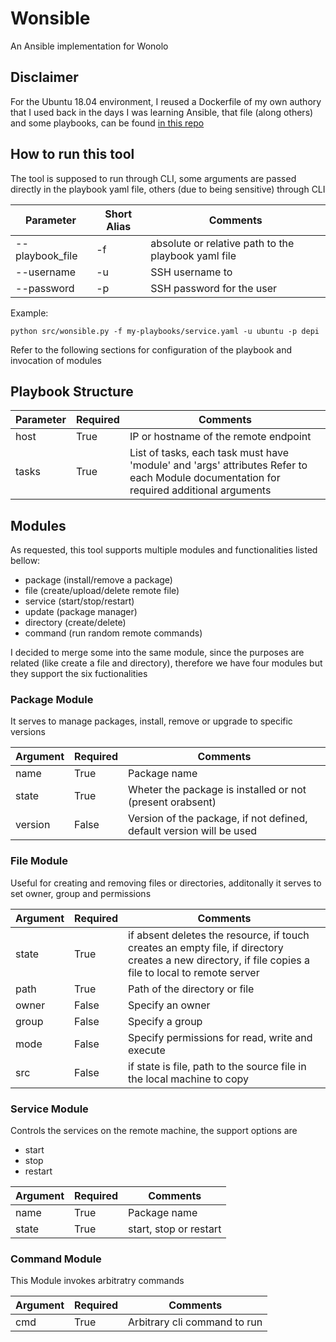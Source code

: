 # Wonsible

An Ansible implementation for Wonolo

## Disclaimer

For the Ubuntu 18.04 environment, I reused a Dockerfile of my own authory that I used back in the days I was learning Ansible, that file (along others) and some playbooks, can be found [in this repo](https://github.com/tomasdepi/ansible)

## How to run this tool

The tool is supposed to run through CLI, some arguments are passed directly in the playbook yaml file, others (due to being sensitive) through CLI

| Parameter       | Short Alias | Comments                                                             |
|-----------------|-------------|----------------------------------------------------------------------|
| --playbook_file | -f          | absolute or relative path to the playbook yaml file                  |
| --username      | -u          | SSH username to 
| --password      | -p          | SSH password for the user                                            |


Example:
```
python src/wonsible.py -f my-playbooks/service.yaml -u ubuntu -p depi
```

Refer to the following sections for configuration of the playbook and invocation of modules

## Playbook Structure

| Parameter | Required | Comments                                                                                                                              |
|-----------|----------|---------------------------------------------------------------------------------------------------------------------------------------|
| host      |   True   |IP or hostname of the remote endpoint                                                                                                  |
| tasks     |   True   |List of tasks, each task must have 'module' and 'args' attributes Refer to each Module documentation for required additional arguments |

## Modules

As requested, this tool supports multiple modules and functionalities listed bellow:

* package (install/remove a package)
* file (create/upload/delete remote file)
* service (start/stop/restart)
* update (package manager)
* directory (create/delete)
* command (run random remote commands)


I decided to merge some into the same module, since the purposes are related (like create a file and directory), therefore we have four modules but they support the six fuctionalities

### Package Module

It serves to manage packages, install, remove or upgrade to specific versions

| Argument  | Required | Comments                                                             |
|-----------|----------|----------------------------------------------------------------------|
| name      |   True   | Package name                                                         |
| state     |   True   | Wheter the package is installed or not (present orabsent)            |
| version   |   False  | Version of the package, if not defined, default version will be used |

### File Module

Useful for creating and removing files or directories, additonally it serves to set owner, group and permissions

| Argument | Required | Comments                                                                        |
|----------|----------|---------------------------------------------------------------------------------|
| state    |  True    | if absent deletes the resource, if touch creates an empty file, if directory creates a new directory, if file copies a file to local to remote server |
| path     |  True    | Path of the directory or file                                                   |
| owner    |  False   | Specify an owner                                                                |
| group    |  False   | Specify a group                                                                 |
| mode     |  False   | Specify permissions for read, write and execute                                 |
| src      |  False   | if state is file, path to the source file in the local machine to copy          |

### Service Module

Controls the services on the remote machine, the support options are
* start
* stop
* restart

| Argument  | Required | Comments                          |
|-----------|----------|-----------------------------------|
| name      |   True   | Package name                      |
| state     |   True   | start, stop or restart            |

### Command Module

This Module invokes arbitratry commands

| Argument | Required | Comments                     |
|----------|----------|------------------------------|
|cmd       |  True    | Arbitrary cli command to run | 
